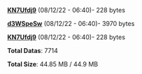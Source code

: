 [**KN7Ufdj9**](/data/KN7Ufdj9.txt) (08/12/22 - 06:40)- 228 bytes

[**d3WSpeSw**](/data/d3WSpeSw.txt) (08/12/22 - 06:40)- 3970 bytes

[**KN7Ufdj9**](/data/KN7Ufdj9.txt) (08/12/22 - 06:40)- 228 bytes

**Total Datas**: 7714

**Total Size**: 44.85 MB / 44.9 MB